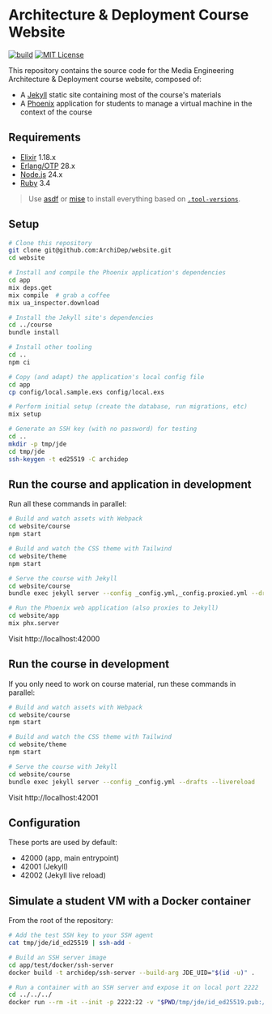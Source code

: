 # Architecture & Deployment Course Website

[![build](https://github.com/ArchiDep/website/actions/workflows/build.yml/badge.svg)](https://github.com/ArchiDep/website/actions/workflows/build.yml)
[![MIT License](https://img.shields.io/static/v1?label=license&message=MIT&color=informational)](https://opensource.org/licenses/MIT)

This repository contains the source code for the Media Engineering Architecture
& Deployment course website, composed of:

- A [Jekyll][jekyll] static site containing most of the course's materials
- A [Phoenix][phoenix] application for students to manage a virtual machine in
  the context of the course

## Requirements

- [Elixir][elixir] 1.18.x
- [Erlang/OTP][erlang] 28.x
- [Node.js][node] 24.x
- [Ruby][ruby] 3.4

> Use [asdf] or [mise] to install everything based on
> [`.tool-versions`](./.tool-versions).

## Setup

```bash
# Clone this repository
git clone git@github.com:ArchiDep/website.git
cd website

# Install and compile the Phoenix application's dependencies
cd app
mix deps.get
mix compile  # grab a coffee
mix ua_inspector.download

# Install the Jekyll site's dependencies
cd ../course
bundle install

# Install other tooling
cd ..
npm ci

# Copy (and adapt) the application's local config file
cd app
cp config/local.sample.exs config/local.exs

# Perform initial setup (create the database, run migrations, etc)
mix setup

# Generate an SSH key (with no password) for testing
cd ..
mkdir -p tmp/jde
cd tmp/jde
ssh-keygen -t ed25519 -C archidep
```

## Run the course and application in development

Run all these commands in parallel:

```bash
# Build and watch assets with Webpack
cd website/course
npm start

# Build and watch the CSS theme with Tailwind
cd website/theme
npm start

# Serve the course with Jekyll
cd website/course
bundle exec jekyll server --config _config.yml,_config.proxied.yml --drafts --livereload

# Run the Phoenix web application (also proxies to Jekyll)
cd website/app
mix phx.server
```

Visit http://localhost:42000

## Run the course in development

If you only need to work on course material, run these commands in parallel:

```bash
# Build and watch assets with Webpack
cd website/course
npm start

# Build and watch the CSS theme with Tailwind
cd website/theme
npm start

# Serve the course with Jekyll
cd website/course
bundle exec jekyll server --config _config.yml --drafts --livereload
```

Visit http://localhost:42001

## Configuration

These ports are used by default:

- 42000 (app, main entrypoint)
- 42001 (Jekyll)
- 42002 (Jekyll live reload)

## Simulate a student VM with a Docker container

From the root of the repository:

```bash
# Add the test SSH key to your SSH agent
cat tmp/jde/id_ed25519 | ssh-add -

# Build an SSH server image
cd app/test/docker/ssh-server
docker build -t archidep/ssh-server --build-arg JDE_UID="$(id -u)" .

# Run a container with an SSH server and expose it on local port 2222
cd ../../../
docker run --rm -it --init -p 2222:22 -v "$PWD/tmp/jde/id_ed25519.pub:/home/jde/.ssh/authorized_keys:ro" archidep/ssh-server
```

[asdf]: https://asdf-vm.com
[elixir]: https://elixir-lang.org
[erlang]: https://www.erlang.org
[jekyll]: https://jekyllrb.com
[mise]: https://mise.jdx.dev
[node]: https://nodejs.org
[phoenix]: https://www.phoenixframework.org
[ruby]: https://www.ruby-lang.org
